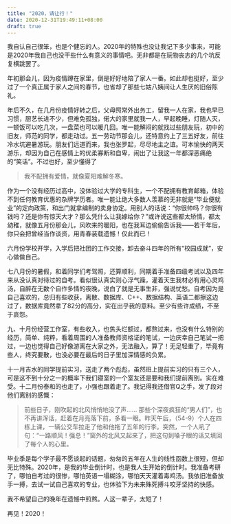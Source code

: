 ```yaml
---
title: "2020，请让行！"
date: 2020-12-31T19:49:11+08:00
draft: true
---
```


我自认自己很笨，也是个健忘的人。2020年的特殊也没让我记下多少事来，可能是2020年我自己也没干些什么有意义的事情吧。无非都是在玩物丧志的几个坑反复横跳罢了。

年初那会儿，因为疫情蹲在家里，倒是好好地陪了家人一番。如此却也挺好，至少过了一个真正属于家人之间的春节，也省却了那些七姑八姨间让人生厌的旧俗陈礼。

年后不久，在几月份疫情好转之后，父母照常外出务工，留我一人在家，我也早已习惯，厨艺长进不少，但难免孤独，偌大的家里就我一人，早起晚睡，灯随人灭，一顿饭可以吃几次，一盘菜也可以暖几回。唯一能解闷的就找过些朋友玩，初中的旧友，师范的同学，都走动过。五一劳动节那会儿，还特意约上了三五好友，前往冷水坑避暑游玩。朋友们远道而来，我也张罗起，尽尽地主之谊。可本愉快的两天游乐，却因为自己在感情上的优柔寡断和自卑，闹出了让我这一年都深恶痛绝的“笑话”。不过也好，至少懂得了

> 我不配拥有爱情，就像夏阳难解冬寒。

作为一个没有经历过高中，没体验过大学的专科生，一个不配拥有教育邮箱，体验不到任何教育优惠的杂牌学历者。唯一能让绝大多数人羡慕的无非就是“毕业便就业”的定向政策，和出门就拿编制的卖身协定。用别人的话说：“你很帅吗？你很有钱吗？还是你有惊天大才？那么凭什么让我嫁给你？”或许说这些都太矫情，都太幼稚，就像五月份那会儿，风吹来的暖阳，也在我耳边偷偷告诉我——若干年后，你只会把曾经当作谈资，用青春装载遗憾！仅此而已！

六月份学校开学，入学后把社团的工作交接，卸去奋斗四年的所有“校园成就”，安心做做自己。

七八月份的暑假，和着同学们考驾照，还算顺利，同期着手准备四级考试以及四年来从没认真对待过的自考。看似很认真实则心浮气躁，灌着天生我材必有用心灵鸡汤，自醉在无数个自作多情的夜晚，说白了就是无事生非，强说忧愁。自考因为是自己喜欢的，总归有些收获，离散、数据库、C++、数据结构、英语二都擦这边过了，数据库竟然拿了82分的高分，实在出乎我的意料。至少有些许成绩，不至于哀怨。

九、十月份经营工作室，有些收入，也焦头烂额过，都熬过来，也没有什么特别的经历，简单、纯粹，看着周围的人准备教师资格证的笔试，一边庆幸自己笔试一把过，一边也觉得自己好像游离在大家之外，无法融入，算了！无足轻重了，毕竟有些人，终究要散，也没必要在最后的日子里加深情感的负累。

十一月吉水的同学提前实习，送走了两个彪彪，虽然班上提前实习的只有三个人，可是这不到十分之一的概率下我们寝室的一个室友还是要和我们提前离别。实在难受。十二月份泰和的也走了，小强也跟着走了。我记得我还借官Q之手，发了段对他们离别的感慨：

> 前些日子，刚吹起的北风悄悄地没了声…… 那些个深夜疯狂的“男人们”，也不再讲浑话，赶着在月亮落下前，多看一眼。昨天午后，（54-9）个人在四栋上课，一辆公交车拉走了他和他拖了五年的行李。突然，一个人吼了句：“一路顺风！强总！”窗外的北风又起来了，把这句到嗓子眼的话又填回了每个人的心里。

毕业季是每个学子最不愿谈起的话题，匆匆的五年在人生的线性函数上很短，但却无比特殊。2020年，是我的毕业倒计时，也是我人生开始的倒计时。我准备考研了，哪怕自考过的很惨，哪怕英语一塌糊涂，哪怕天天灌着毒鸡汤。我依旧准备放手一搏，去试一试自己喜欢的专业，也体验下为未来殊死搏斗咬牙坚持的快感。

我不希望自己的晚年在遗憾中煎熬。人这一辈子，太短了！

再见！2020！